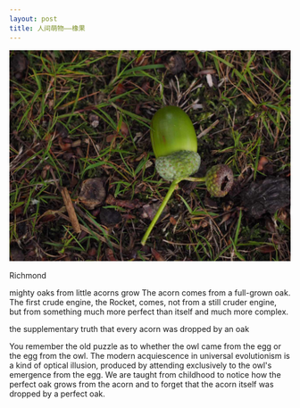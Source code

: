 ```yaml
---
layout: post
title: 人间萌物——橡果
---
```

![青涩的橡果](/images/richmond/acorn1.JPG)

Richmond

mighty oaks from little acorns grow
The acorn comes from a full-grown oak. The first crude engine, the Rocket, comes, not from a still cruder engine, but from something much more perfect than itself and much more complex.

the supplementary truth that every acorn was dropped by an oak

You remember the old puzzle as to whether the owl came from the egg or the egg from the owl. The modern acquiescence in universal evolutionism is a kind of optical illusion, produced by attending exclusively to the owl's emergence from the egg. We are taught from childhood to notice how the perfect oak grows from the acorn and to forget that the acorn itself was dropped by a perfect oak.